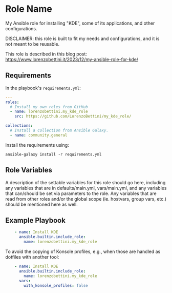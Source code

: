Role Name
=========

My Ansible role for installing "KDE", some of its applications, and other configurations.

DISCLAIMER: this role is built to fit my needs and configurations, and it is not meant to be reusable.

This role is described in this blog post: https://www.lorenzobettini.it/2023/12/my-ansible-role-for-kde/

Requirements
------------

In the playbook's `requirements.yml`:

```yaml
---
roles:
  # Install my own roles from GitHub
  - name: lorenzobettini.my_kde_role
    src: https://github.com/LorenzoBettini/my_kde_role/

collections:
  # Install a collection from Ansible Galaxy.
  - name: community.general
```

Install the requirements using:

```
ansible-galaxy install -r requirements.yml
```

Role Variables
--------------

A description of the settable variables for this role should go here, including any variables that are in defaults/main.yml, vars/main.yml, and any variables that can/should be set via parameters to the role. Any variables that are read from other roles and/or the global scope (ie. hostvars, group vars, etc.) should be mentioned here as well.

Example Playbook
----------------

```yaml
    - name: Install KDE
      ansible.builtin.include_role:
        name: lorenzobettini.my_kde_role
```

To avoid the copying of Konsole profiles, e.g., when those are handled as dotfiles with another tool:

```yaml
    - name: Install KDE
      ansible.builtin.include_role:
        name: lorenzobettini.my_kde_role
      vars:
        with_konsole_profiles: false
```
